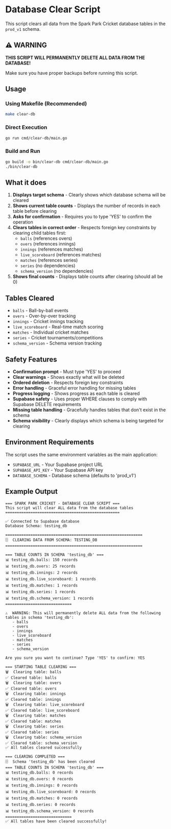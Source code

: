 # Database Clear Script

This script clears all data from the Spark Park Cricket database tables in the `prod_v1` schema.

## ⚠️ WARNING

**THIS SCRIPT WILL PERMANENTLY DELETE ALL DATA FROM THE DATABASE!**

Make sure you have proper backups before running this script.

## Usage

### Using Makefile (Recommended)

```bash
make clear-db
```

### Direct Execution

```bash
go run cmd/clear-db/main.go
```

### Build and Run

```bash
go build -o bin/clear-db cmd/clear-db/main.go
./bin/clear-db
```

## What it does

1. **Displays target schema** - Clearly shows which database schema will be cleared
2. **Shows current table counts** - Displays the number of records in each table before clearing
3. **Asks for confirmation** - Requires you to type 'YES' to confirm the operation
4. **Clears tables in correct order** - Respects foreign key constraints by clearing child tables first:
   - `balls` (references overs)
   - `overs` (references innings)
   - `innings` (references matches)
   - `live_scoreboard` (references matches)
   - `matches` (references series)
   - `series` (no dependencies)
   - `schema_version` (no dependencies)
5. **Shows final counts** - Displays table counts after clearing (should all be 0)

## Tables Cleared

- `balls` - Ball-by-ball events
- `overs` - Over-by-over tracking
- `innings` - Cricket innings tracking
- `live_scoreboard` - Real-time match scoring
- `matches` - Individual cricket matches
- `series` - Cricket tournaments/competitions
- `schema_version` - Schema version tracking

## Safety Features

- **Confirmation prompt** - Must type 'YES' to proceed
- **Clear warnings** - Shows exactly what will be deleted
- **Ordered deletion** - Respects foreign key constraints
- **Error handling** - Graceful error handling for missing tables
- **Progress logging** - Shows progress as each table is cleared
- **Supabase safety** - Uses proper WHERE clauses to comply with Supabase DELETE requirements
- **Missing table handling** - Gracefully handles tables that don't exist in the schema
- **Schema visibility** - Clearly displays which schema is being targeted for clearing

## Environment Requirements

The script uses the same environment variables as the main application:

- `SUPABASE_URL` - Your Supabase project URL
- `SUPABASE_API_KEY` - Your Supabase API key
- `DATABASE_SCHEMA` - Database schema (defaults to 'prod_v1')

## Example Output

```
=== SPARK PARK CRICKET - DATABASE CLEAR SCRIPT ===
This script will clear ALL data from the database tables
==================================================

✅ Connected to Supabase database
Database Schema: testing_db

============================================================
🗄️  CLEARING DATA FROM SCHEMA: TESTING_DB
============================================================

=== TABLE COUNTS IN SCHEMA 'testing_db' ===
📊 testing_db.balls: 150 records
📊 testing_db.overs: 25 records
📊 testing_db.innings: 2 records
📊 testing_db.live_scoreboard: 1 records
📊 testing_db.matches: 1 records
📊 testing_db.series: 1 records
📊 testing_db.schema_version: 1 records
=============================

⚠️  WARNING: This will permanently delete ALL data from the following tables in schema 'testing_db':
   - balls
   - overs
   - innings
   - live_scoreboard
   - matches
   - series
   - schema_version

Are you sure you want to continue? Type 'YES' to confirm: YES

=== STARTING TABLE CLEARING ===
🗑️  Clearing table: balls
✅ Cleared table: balls
🗑️  Clearing table: overs
✅ Cleared table: overs
🗑️  Clearing table: innings
✅ Cleared table: innings
🗑️  Clearing table: live_scoreboard
✅ Cleared table: live_scoreboard
🗑️  Clearing table: matches
✅ Cleared table: matches
🗑️  Clearing table: series
✅ Cleared table: series
🗑️  Clearing table: schema_version
✅ Cleared table: schema_version
✅ All tables cleared successfully

=== CLEARING COMPLETED ===
🗄️  Schema 'testing_db' has been cleared
=== TABLE COUNTS IN SCHEMA 'testing_db' ===
📊 testing_db.balls: 0 records
📊 testing_db.overs: 0 records
📊 testing_db.innings: 0 records
📊 testing_db.live_scoreboard: 0 records
📊 testing_db.matches: 0 records
📊 testing_db.series: 0 records
📊 testing_db.schema_version: 0 records
=============================
✅ All tables have been cleared successfully!
```
